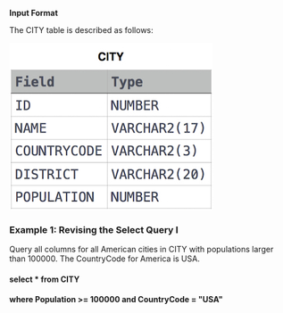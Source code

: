 **Input Format**

The CITY table is described as follows:

![alt text](https://github.com/vectormars/Hackerrank/blob/master/SOL/Basic%20Select/CITY.jpg)

### Example 1: Revising the Select Query I

Query all columns for all American cities in CITY with populations larger than 100000. The CountryCode for America is USA.

#### select * from CITY

#### where Population >= 100000 and CountryCode = "USA"
